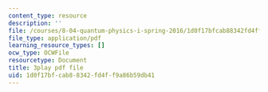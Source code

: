 ```yaml
---
content_type: resource
description: ''
file: /courses/8-04-quantum-physics-i-spring-2016/1d0f17bfcab88342fd4ff9a86b59db41_vFZeh8bMx58.pdf
file_type: application/pdf
learning_resource_types: []
ocw_type: OCWFile
resourcetype: Document
title: 3play pdf file
uid: 1d0f17bf-cab8-8342-fd4f-f9a86b59db41
---
```

